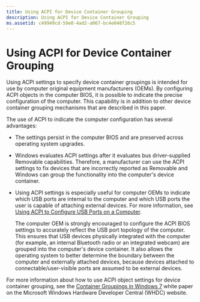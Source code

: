 ```yaml
---
title: Using ACPI for Device Container Grouping
description: Using ACPI for Device Container Grouping
ms.assetid: c49949cd-59e0-4ad2-a067-bc4e048f26c5
---
```


# Using ACPI for Device Container Grouping


Using ACPI settings to specify device container groupings is intended for use by computer original equipment manufacturers (OEMs). By configuring ACPI objects in the computer BIOS, it is possible to indicate the precise configuration of the computer. This capability is in addition to other device container grouping mechanisms that are described in this paper.

The use of ACPI to indicate the computer configuration has several advantages:

-   The settings persist in the computer BIOS and are preserved across operating system upgrades.

-   Windows evaluates ACPI settings after it evaluates bus driver-supplied Removable capabilities. Therefore, a manufacturer can use the ACPI settings to fix devices that are incorrectly reported as Removable and Windows can group the functionality into the computer's device container.

-   Using ACPI settings is especially useful for computer OEMs to indicate which USB ports are internal to the computer and which USB ports the user is capable of attaching external devices. For more information, see [Using ACPI to Configure USB Ports on a Computer](using-acpi-to-configure-usb-ports-on-a-computer.md).

    The computer OEM is strongly encouraged to configure the ACPI BIOS settings to accurately reflect the USB port topology of the computer. This ensures that USB devices physically integrated with the computer (for example, an internal Bluetooth radio or an integrated webcam) are grouped into the computer's device container. It also allows the operating system to better determine the boundary between the computer and externally attached devices, because devices attached to connectable/user-visible ports are assumed to be external devices.

For more information about how to use ACPI object settings for device container grouping, see the [Container Groupings in Windows 7](http://go.microsoft.com/fwlink/p/?linkid=158386) white paper on the Microsoft Windows Hardware Developer Central (WHDC) website.

 

 





